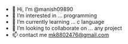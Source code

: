 - 👋 Hi, I’m @manish09890
- 👀 I’m interested in ... programming
- 🌱 I’m currently learning ... c language
- 💞️ I’m looking to collaborate on ... any project
- 📫 contact me mk8802476@gmail.com
